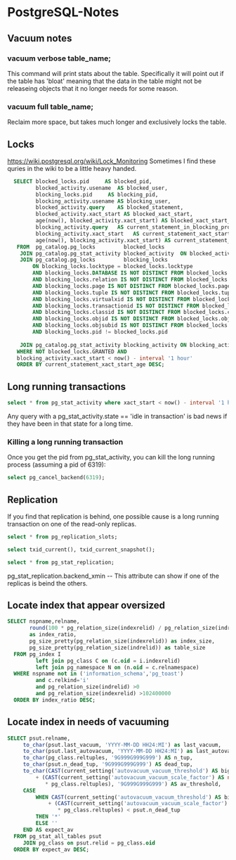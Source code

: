 # PostgreSQL-Notes

## Vacuum notes

### vacuum verbose table_name;
This command will print stats about the table. Specifically it will point out if the table has 'bloat' meaning that the data in the table might not be releaseing objects that it no longer needs for some reason.
### vacuum full table_name;
Reclaim more space, but takes much longer and exclusively locks the table.

## Locks
https://wiki.postgresql.org/wiki/Lock_Monitoring
Sometimes I find these quries in the wiki to be a little heavy handed.
```sql
  SELECT blocked_locks.pid     AS blocked_pid,
         blocked_activity.usename  AS blocked_user,
         blocking_locks.pid     AS blocking_pid,
         blocking_activity.usename AS blocking_user,
         blocked_activity.query    AS blocked_statement,
         blocked_activity.xact_start AS blocked_xact_start,
         age(now(), blocked_activity.xact_start) AS blocked_xact_start_age,
         blocking_activity.query   AS current_statement_in_blocking_process,
         blocking_activity.xact_start   AS current_statement_xact_start,
         age(now(), blocking_activity.xact_start) AS current_statement_xact_start_age
   FROM  pg_catalog.pg_locks         blocked_locks
    JOIN pg_catalog.pg_stat_activity blocked_activity  ON blocked_activity.pid = blocked_locks.pid
    JOIN pg_catalog.pg_locks         blocking_locks 
        ON blocking_locks.locktype = blocked_locks.locktype
        AND blocking_locks.DATABASE IS NOT DISTINCT FROM blocked_locks.DATABASE
        AND blocking_locks.relation IS NOT DISTINCT FROM blocked_locks.relation
        AND blocking_locks.page IS NOT DISTINCT FROM blocked_locks.page
        AND blocking_locks.tuple IS NOT DISTINCT FROM blocked_locks.tuple
        AND blocking_locks.virtualxid IS NOT DISTINCT FROM blocked_locks.virtualxid
        AND blocking_locks.transactionid IS NOT DISTINCT FROM blocked_locks.transactionid
        AND blocking_locks.classid IS NOT DISTINCT FROM blocked_locks.classid
        AND blocking_locks.objid IS NOT DISTINCT FROM blocked_locks.objid
        AND blocking_locks.objsubid IS NOT DISTINCT FROM blocked_locks.objsubid
        AND blocking_locks.pid != blocked_locks.pid
 
    JOIN pg_catalog.pg_stat_activity blocking_activity ON blocking_activity.pid = blocking_locks.pid
   WHERE NOT blocked_locks.GRANTED AND
   blocking_activity.xact_start < now() - interval '1 hour'
   ORDER BY current_statement_xact_start_age DESC;
```

## Long running transactions
```sql
select * from pg_stat_activity where xact_start < now() - interval '1 hour';
```

  Any query with a pg_stat_activity.state == 'idle in transaction' is bad news if they have been in that state for a long time.

### Killing a long running transaction
Once you get the pid from pg_stat_activity, you can kill the long running process (assuming a pid of 6319):
```sql
select pg_cancel_backend(6319);
```

## Replication
If you find that replication is behind, one possible cause is a long running transaction on one of the read-only replicas.

```sql
select * from pg_replication_slots;

select txid_current(), txid_current_snapshot();

select * from pg_stat_replication;
```
  pg_stat_replication.backend_xmin  -- This attribute can show if one of the replicas is beind the others.
  
## Locate index that appear oversized
```sql
SELECT nspname,relname,
       round(100 * pg_relation_size(indexrelid) / pg_relation_size(indrelid)) / 100
       as index_ratio,
       pg_size_pretty(pg_relation_size(indexrelid)) as index_size,
       pg_size_pretty(pg_relation_size(indrelid)) as table_size
  FROM pg_index I
         left join pg_class C on (c.oid = i.indexrelid)
         left join pg_namespace N on (n.oid = c.relnamespace)
  WHERE nspname not in ('information_schema','pg_toast')
         and c.relkind='i'
         and pg_relation_size(indrelid) >0
         and pg_relation_size(indexrelid) >102400000 
  ORDER BY index_ratio DESC;
```

## Locate index in needs of vacuuming

```sql
SELECT psut.relname,
     to_char(psut.last_vacuum, 'YYYY-MM-DD HH24:MI') as last_vacuum,
     to_char(psut.last_autovacuum, 'YYYY-MM-DD HH24:MI') as last_autovacuum,
     to_char(pg_class.reltuples, '9G999G999G999') AS n_tup,
     to_char(psut.n_dead_tup, '9G999G999G999') AS dead_tup,
     to_char(CAST(current_setting('autovacuum_vacuum_threshold') AS bigint)
         + (CAST(current_setting('autovacuum_vacuum_scale_factor') AS numeric)
            * pg_class.reltuples), '9G999G999G999') AS av_threshold,
     CASE
         WHEN CAST(current_setting('autovacuum_vacuum_threshold') AS bigint)
             + (CAST(current_setting('autovacuum_vacuum_scale_factor') AS numeric)
                * pg_class.reltuples) < psut.n_dead_tup
         THEN '*'
         ELSE ''
     END AS expect_av
  FROM pg_stat_all_tables psut
     JOIN pg_class on psut.relid = pg_class.oid
  ORDER BY expect_av DESC;
```
